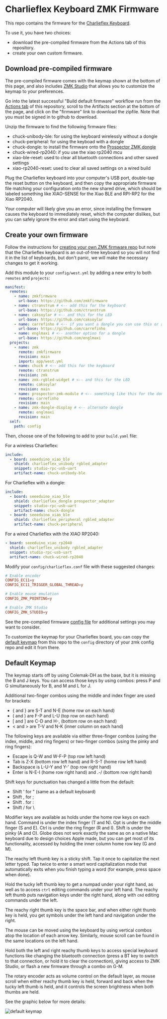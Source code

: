 # Charlieflex Keyboard ZMK Firmware

This repo contains the firmware for the [Charlieflex Keyboard][chuck].

To use it, you have two choices:

- download the pre-compiled firmware from the Actions tab of this repository.
- create your own custom firmware.

## Download pre-compiled firmware

The pre-compiled firmware comes with the keymap shown at the bottom of this page,
and also includes [ZMK Studio][studio] that allows you to customize the keymap to
your preferences.

Go into the latest successful "Build default firmware" workflow run
from the [Actions tab][actions] of this repository,
scroll to the Artifacts section at the bottom of the page,
and click on the "firmware" link to download the zipfile.
Note that you must be signed in to github to download.

Unzip the firmware to find the following firmware files:

- chuck-unibody-ble: for using the keyboard wirelessly without a dongle
- chuck-peripheral: for using the keyboad with a dongle
- chuck-dongle: to install the firmware onto the [Prospector ZMK dongle][prospector]
- chuck-wired-rp2040: if you use the xiao rp2040 mcu
- xiao-ble-reset: used to clear all bluetooth connections and other saved settings
- xiao-rp2040-reset: used to clear all saved settings on a wired build

Plug the Charlieflex keyboard into your computer's USB port,
double-tap the reset button on the keyboard,
and then copy the appropriate firmware file matching your configuration
onto the new shared drive, which should be labeled something like
XIAO-SENSE for the Xiao BLE
and RPI-RP2 for the Xiao RP2040.

Your computer will likely give you an error,
since installing the firmware causes the keyboard to immediately reset,
which the computer dislikes, but you can safely ignore the error
and start using the keyboard.

## Create your own firmware

Follow the instructions for [creating your own ZMK firmware repo][zmk]
but note that the Charlieflex keyboard is an out-of-tree keyboard so you will not
find it in the list of keyboards, but don't panic, we will make the necessary
changes to get it working.

Add this module to your `config/west.yml` by adding a new entry to both
`remotes` and `projects`:

```yaml
manifest:
  remotes:
    - name: zmkfirmware
      url-base: https://github.com/zmkfirmware
    - name: ctranstrum # <-- add this for the keyboard
      url-base: https://github.com/ctranstrum
    - name: caksoylar # <-- and this for the LED
      url-base: https://github.com/caksoylar
    - name: carrefinho # <-- if you want a dongle you can use this or another adapter
      url-base: https://github.com/carrefinho
    - name: englmaxi # <-- another option for a dongle
      url-base: https://github.com/englmaxi
  projects:
    - name: zmk
      remote: zmkfirmware
      revision: main
      import: app/west.yml
    - name: chuck # <-- add this for the keyboard
      remote: ctranstrum
      revision: zmk
    - name: zmk-rgbled-widget # <-- and this for the LED
      remote: caksoylar
      revision: main
    - name: prospector-zmk-module # <-- something like this for the dongle
      remote: carrefinho
      revision: main
    - name: zmk-dongle-display # <-- alternate dongle
      remote: englmaxi
      revision: main
  self:
    path: config
```

Then, choose one of the following to add to your `build.yaml` file:

For a wireless Charlieflex:

```yaml
include:
  - board: seeeduino_xiao_ble
    shield: charlieflex_unibody rgbled_adapter
    snippet: studio-rpc-usb-uart
    artifact-name: chuck-unibody-ble
```

For Charlieflex with a dongle:

```yaml
include:
  - board: seeeduino_xiao_ble
    shield: charlieflex_dongle prospector_adapter
    snippet: studio-rpc-usb-uart
    artifact-name: chuck-dongle
  - board: seeeduino_xiao_ble
    shield: charlieflex_peripheral rgbled_adapter
    artifact-name: chuck-peripheral
```

For a wired Charlieflex with the XIAO RP2040:

```yaml
- board: seeeduino_xiao_rp2040
  shield: charlieflex_unibody rgbled_adapter
  snippet: studio-rpc-usb-uart
  artifact-name: chuck-wired-rp2040
```

Modify your `config/charlieflex.conf` file with these suggested changes:

```conf
# Enable encoder
CONFIG_EC11=y
CONFIG_EC11_TRIGGER_GLOBAL_THREAD=y

# Enable mouse emulation
CONFIG_ZMK_POINTING=y

# Enable ZMK Studio
CONFIG_ZMK_STUDIO=y
```

See the pre-compiled firmware [config file][config]
for additional settings you may want to consider.

To customize the keymap for your Charlieflex board,
you can copy the [default keymap][keymap] from this repo
to the `config` directory of your zmk config repo
and edit it from there.

## Default Keymap

The keymap starts off by using Colemak-DH as the base,
but it is missing the B and J keys.
You can access those keys by using combos:
press P and G simultaneously for B,
and M and L for J.

Additional two-finger combos using the middle and index finger are used for brackets:

- { and } are S-T and N-E (home row on each hand)
- ( and ) are F-P and L-U (top row on each hand)
- \[ and \] are C-D and H-, (bottom row on each hand)
- < and > are T-V and N-K (inner column on each hand)

The following keys are available via either
three-finger combos (using the index, middle, and ring fingers)
or two-finger combos (using the pinky and ring fingers):

- Escape is Q-W and W-F-P (top row left hand)
- Tab is Z-X (bottom row left hand) and R-S-T (home row left hand)
- Backspace is L-U-Y and Y-' (top row right hand)
- Enter is N-E-I (home row right hand) and .-/ (bottom row right hand)

Shift keys for punctuation has changed a little from the default:

- Shift ' for " (same as a default keyboard)
- Shift , for ;
- Shift . for :
- Shift / for \\

Modifier keys are available as holds under the home row keys on each hand.
Command is under the index finger (T and N).
Opt is under the middle finger (S and E).
Ctrl is under the ring finger (R and I).
Shift is under the pinky (A and O).
Globe does not work exactly the same as on a native Mac keyboard
due to design choices Apple made,
but you can get most of its functionality,
accessed by holding the inner column home row key (G and M).

The reachy left thumb key is a sticky shift.
Tap it once to capitalize the next letter typed.
Tap twice to enter a smart word capitalization mode
that automatically exits when you finish typing a word
(for example, press space when done).

Hold the tucky left thumb key to get a numpad under your right hand,
as well as to access `ctrl` editing commands under your left hand.
The reachy left thumb puts navigation keys under the right hand,
along with `cmd` editing commands under the left.

The reachy right thumb key is the space bar,
and when either right thumb key is held,
you get symbols under the left hand
and navigation under the right.

The mouse can be moved using the keyboard
by using vertical combos atop the location of each arrow key.
Similarly, mouse scroll can be found in the same locations on the left hand.

Hold both the left and right reachy thumb keys
to access special keyboard functions
like changing the bluetooth connection
(press a BT key to switch to that connection,
or hold it to clear the connection),
giving access to ZMK Studio,
or flash a new firmware through a combo on G-M.

The rotary encoder acts as volume control on the default layer,
as mouse scroll when either reachy thumb key is held,
forward and back when the tucky left thumb is held, and
it controls the screen brightness when both thumbs are held.

See the graphic below for more details:

![default keymap](images/charlieflex.svg)

[actions]: https://github.com/ctranstrum/chuck/actions
[chuck]: https://github.com/ctranstrum/chuck
[config]: config/charlieflex.conf
[keymap]: https://github.com/ctranstrum/chuck/tree/zmk/boards/shields/chuck/charlieflex.keymap
[prospector]: https://github.com/carrefinho/prospector
[studio]: https://zmk.studio
[zmk]: https://zmk.dev/docs/user-setup#github-repo
